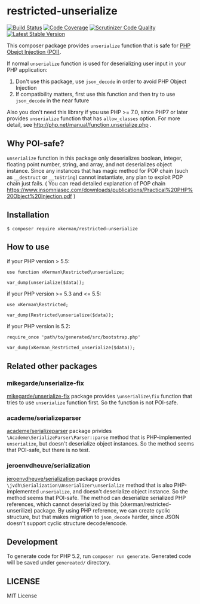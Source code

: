 # restricted-unserialize

[![Build Status](https://travis-ci.org/xKerman/restricted-unserialize.svg?branch=master)](https://travis-ci.org/xKerman/restricted-unserialize)
[![Code Coverage](https://scrutinizer-ci.com/g/xKerman/restricted-unserialize/badges/coverage.png?b=master)](https://scrutinizer-ci.com/g/xKerman/restricted-unserialize/?branch=master)
[![Scrutinizer Code Quality](https://scrutinizer-ci.com/g/xKerman/restricted-unserialize/badges/quality-score.png?b=master)](https://scrutinizer-ci.com/g/xKerman/restricted-unserialize/?branch=master)
[![Latest Stable Version](https://poser.pugx.org/xkerman/restricted-unserialize/v/stable)](https://packagist.org/packages/xkerman/restricted-unserialize)

This composer package provides `unserialize` function that is safe for [PHP Obejct Injection (POI)](https://www.owasp.org/index.php/PHP_Object_Injection).

If normal `unserialize` function is used for deserializing user input in your PHP application:

1. Don't use this package, use `json_decode` in order to avoid PHP Object Injection
2. If compatibility matters, first use this function and then try to use `json_decode` in the near future

Also you don't need this library if you use PHP >= 7.0, since PHP7 or later provides `unserialize` function that has `allow_classes` option. For more detail, see http://php.net/manual/function.unserialize.php .


## Why POI-safe?

`unserialize` function in this package only deserializes boolean, integer, floating point number, string, and array, and not deserializes object instance.
Since any instances that has magic method for POP chain (such as `__destruct` or `__toString`) cannot instantiate, any plan to exploit POP chain just fails.
( You can read detailed explanation of POP chain https://www.insomniasec.com/downloads/publications/Practical%20PHP%20Object%20Injection.pdf )



## Installation

```
$ composer require xkerman/restricted-unserialize
```


## How to use

if your PHP version > 5.5:

```
use function xKerman\Restricted\unserialize;

var_dump(unserialize($data));
```

if your PHP version >= 5.3 and <= 5.5:

```
use xKerman\Restricted;

var_dump(Restricted\unserialize($data));
```

if your PHP version is 5.2:

```
require_once 'path/to/generated/src/bootstrap.php'

var_dump(xKerman_Restricted_unserialize($data));
```

## Related other packages

### mikegarde/unserialize-fix

[mikegarde/unserialize-fix](https://github.com/MikeGarde/unserialize-fix) package provides `\unserialize\fix` function that tries to use `unserialize` function first.  So the function is not POI-safe.


### academe/serializeparser

[academe/serializeparser](https://github.com/academe/SerializeParser) package privides `\Academe\SerializeParser\Parser::parse` method that is PHP-implemented `unserialize`, but doesn't deserialize object instances.  So the method seems that POI-safe, but there is no test.


### jeroenvdheuve/serialization

[jeroenvdheuve/serialization](https://github.com/jeroenvdheuvel/serialization) package provides `\jvdh\Serialization\Unserializer\unserialize` method that is also PHP-implemented `unserialize`, and doesn't deserialize object instance.  So the method seems that POI-safe.
The method can deserialize serialized PHP references, which cannot deserialized by this (xkerman/restricted-unserilize) package.  By using PHP reference, we can create cyclic structure, but that makes migration to `json_decode` harder, since JSON doesn't support cyclic structure decode/encode.


## Development

To generate code for PHP 5.2, run `composer run generate`.
Generated code will be saved under `genereated/` directory.


## LICENSE

MIT License
